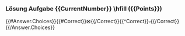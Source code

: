 ### Lösung Aufgabe {{CurrentNumber}} \hfill ({{Points}})

{{\#Answer.Choices}}{{\#Correct}}$\boxtimes${{/Correct}}{{\^Correct}}$\square${{/Correct}}{{/Answer.Choices}}
